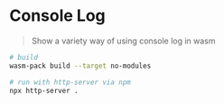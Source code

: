 # Console Log

> Show a variety way of using console log in wasm

```sh
# build
wasm-pack build --target no-modules

# run with http-server via npm
npx http-server .
```